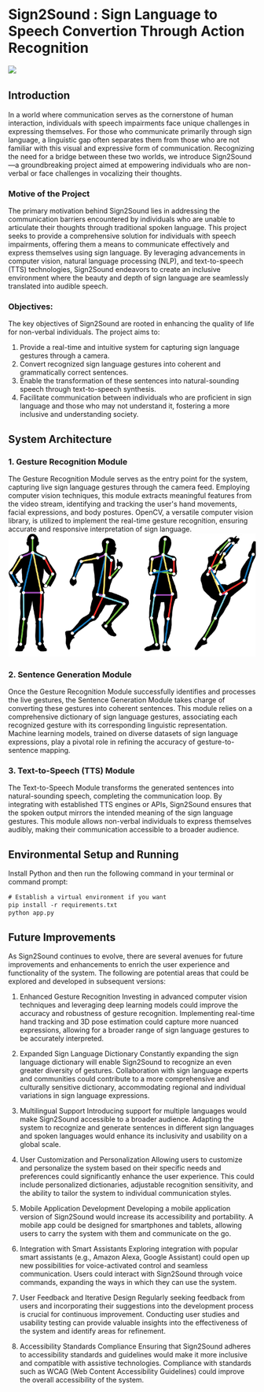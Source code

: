 # Sign2Sound : Sign Language to Speech Convertion Through Action Recognition

![](./faceRecognition.jpg)

## Introduction
In a world where communication serves as the cornerstone of human interaction, individuals with speech impairments face unique challenges in expressing themselves. For those who communicate primarily through sign language, a linguistic gap often separates them from those who are not familiar with this visual and expressive form of communication. Recognizing the need for a bridge between these two worlds, we introduce Sign2Sound—a groundbreaking project aimed at empowering individuals who are non-verbal or face challenges in vocalizing their thoughts.

### Motive of the Project
The primary motivation behind Sign2Sound lies in addressing the communication barriers encountered by individuals who are unable to articulate their thoughts through traditional spoken language. This project seeks to provide a comprehensive solution for individuals with speech impairments, offering them a means to communicate effectively and express themselves using sign language. By leveraging advancements in computer vision, natural language processing (NLP), and text-to-speech (TTS) technologies, Sign2Sound endeavors to create an inclusive environment where the beauty and depth of sign language are seamlessly translated into audible speech.

### Objectives:
The key objectives of Sign2Sound are rooted in enhancing the quality of life for non-verbal individuals. The project aims to:

1. Provide a real-time and intuitive system for capturing sign language gestures through a camera.
2. Convert recognized sign language gestures into coherent and grammatically correct sentences.
3. Enable the transformation of these sentences into natural-sounding speech through text-to-speech synthesis.
4. Facilitate communication between individuals who are proficient in sign language and those who may not understand it, fostering a more inclusive and understanding society.

## System Architecture

### 1. Gesture Recognition Module
The Gesture Recognition Module serves as the entry point for the system, capturing live sign language gestures through the camera feed. Employing computer vision techniques, this module extracts meaningful features from the video stream, identifying and tracking the user's hand movements, facial expressions, and body postures. OpenCV, a versatile computer vision library, is utilized to implement the real-time gesture recognition, ensuring accurate and responsive interpretation of sign language.
![](./poses.png)

### 2. Sentence Generation Module
Once the Gesture Recognition Module successfully identifies and processes the live gestures, the Sentence Generation Module takes charge of converting these gestures into coherent sentences. This module relies on a comprehensive dictionary of sign language gestures, associating each recognized gesture with its corresponding linguistic representation. Machine learning models, trained on diverse datasets of sign language expressions, play a pivotal role in refining the accuracy of gesture-to-sentence mapping.

### 3. Text-to-Speech (TTS) Module
The Text-to-Speech Module transforms the generated sentences into natural-sounding speech, completing the communication loop. By integrating with established TTS engines or APIs, Sign2Sound ensures that the spoken output mirrors the intended meaning of the sign language gestures. This module allows non-verbal individuals to express themselves audibly, making their communication accessible to a broader audience.

## Environmental Setup and Running
Install Python and then run the following command in your terminal or command prompt:

```shell
# Establish a virtual environment if you want
pip install -r requirements.txt
python app.py
```
## Future Improvements
As Sign2Sound continues to evolve, there are several avenues for future improvements and enhancements to enrich the user experience and functionality of the system. The following are potential areas that could be explored and developed in subsequent versions:

1. Enhanced Gesture Recognition
Investing in advanced computer vision techniques and leveraging deep learning models could improve the accuracy and robustness of gesture recognition. Implementing real-time hand tracking and 3D pose estimation could capture more nuanced expressions, allowing for a broader range of sign language gestures to be accurately interpreted.

2. Expanded Sign Language Dictionary
Constantly expanding the sign language dictionary will enable Sign2Sound to recognize an even greater diversity of gestures. Collaboration with sign language experts and communities could contribute to a more comprehensive and culturally sensitive dictionary, accommodating regional and individual variations in sign language expressions.

3. Multilingual Support
Introducing support for multiple languages would make Sign2Sound accessible to a broader audience. Adapting the system to recognize and generate sentences in different sign languages and spoken languages would enhance its inclusivity and usability on a global scale.

4. User Customization and Personalization
Allowing users to customize and personalize the system based on their specific needs and preferences could significantly enhance the user experience. This could include personalized dictionaries, adjustable recognition sensitivity, and the ability to tailor the system to individual communication styles.

5. Mobile Application Development
Developing a mobile application version of Sign2Sound would increase its accessibility and portability. A mobile app could be designed for smartphones and tablets, allowing users to carry the system with them and communicate on the go.

6. Integration with Smart Assistants
Exploring integration with popular smart assistants (e.g., Amazon Alexa, Google Assistant) could open up new possibilities for voice-activated control and seamless communication. Users could interact with Sign2Sound through voice commands, expanding the ways in which they can use the system.

7. User Feedback and Iterative Design
Regularly seeking feedback from users and incorporating their suggestions into the development process is crucial for continuous improvement. Conducting user studies and usability testing can provide valuable insights into the effectiveness of the system and identify areas for refinement.

8. Accessibility Standards Compliance
Ensuring that Sign2Sound adheres to accessibility standards and guidelines would make it more inclusive and compatible with assistive technologies. Compliance with standards such as WCAG (Web Content Accessibility Guidelines) could improve the overall accessibility of the system.

<!-- Other ........ . . .  -->
<!--  -->
<!--  -->
<!--  -->
<!--  -->